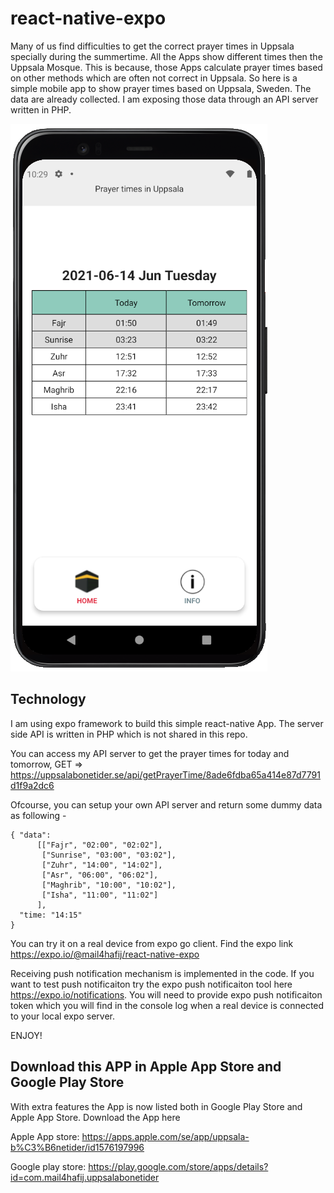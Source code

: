 # react-native-expo

Many of us find difficulties to get the correct prayer times in Uppsala specially during the summertime. All the Apps show different times then the Uppsala Mosque. This is because, those Apps calculate prayer times based on other methods which are often not correct in Uppsala. So here is a simple mobile app to show prayer times based on Uppsala, Sweden. The data are already collected. I am exposing those data through an API server written in PHP.

<img src="/assets/demo.png" />

## Technology

I am using expo framework to build this simple react-native App. The server side API is written in PHP which is not shared in this repo. 

You can access my API server to get the prayer times for today and tomorrow, GET => https://uppsalabonetider.se/api/getPrayerTime/8ade6fdba65a414e87d7791d1f9a2dc6 

Ofcourse, you can setup your own API server and return some dummy data as following -

```
{ "data":
      [["Fajr", "02:00", "02:02"],
       ["Sunrise", "03:00", "03:02"],
       ["Zuhr", "14:00", "14:02"],
       ["Asr", "06:00", "06:02"],
       ["Maghrib", "10:00", "10:02"],
       ["Isha", "11:00", "11:02"]
      ],
  "time: "14:15"
}
```
You can try it on a real device from expo go client. Find the expo link https://expo.io/@mail4hafij/react-native-expo

Receiving push notification mechanism is implemented in the code. If you want to test push notificaiton try the expo push notificaiton tool here https://expo.io/notifications. You will need to provide expo push notificaiton token which you will find in the console log when a real device is connected to your local expo server.

ENJOY!

## Download this APP in Apple App Store and Google Play Store
With extra features the App is now listed both in Google Play Store and Apple App Store. Download the App here 

Apple App store: https://apps.apple.com/se/app/uppsala-b%C3%B6netider/id1576197996

Google play store: https://play.google.com/store/apps/details?id=com.mail4hafij.uppsalabonetider

